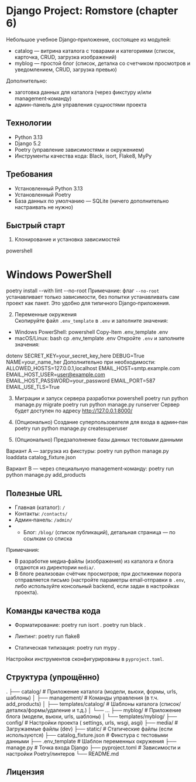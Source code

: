 # Django Project: Romstore (chapter 6)

Небольшое учебное Django‑приложение, состоящее из модулей:

- catalog — витрина каталога с товарами и категориями (список, карточка, CRUD, загрузка изображений)
- myblog — простой блог (список, деталка со счетчиком просмотров и уведомлением, CRUD, загрузка превью)

Дополнительно:

- заготовка данных для каталога (через фикстуру и/или management‑команду)
- админ-панель для управления сущностями проекта

## Технологии

- Python 3.13
- Django 5.2
- Poetry (управление зависимостями и окружением)
- Инструменты качества кода: Black, isort, Flake8, MyPy

## Требования

- Установленный Python 3.13
- Установленный Poetry
- База данных по умолчанию — SQLite (ничего дополнительно настраивать не нужно)

## Быстрый старт

1) Клонирование и установка зависимостей

powershell

# Windows PowerShell

poetry install --with lint --no-root
Примечание: флаг `--no-root` устанавливает только зависимости, без попытки устанавливать сам проект как пакет. Это
удобно для типичного Django‑приложения.

2) Переменные окружения  
   Скопируйте файл `.env_template` в `.env` и заполните значения:

- Windows PowerShell:
  powershell Copy-Item .env_template .env
- macOS/Linux:
  bash cp .env_template .env
  Откройте `.env` и заполните значения:

dotenv SECRET_KEY=your_secret_key_here DEBUG=True NAME=your_name_her
Дополнительно при необходимости:
ALLOWED_HOSTS=127.0.0.1,localhost
EMAIL_HOST=smtp.example.com
EMAIL_HOST_USER=user@example.com
EMAIL_HOST_PASSWORD=your_password
EMAIL_PORT=587
EMAIL_USE_TLS=True

3) Миграции и запуск сервера разработки
   powershell poetry run python manage.py migrate poetry run python manage.py runserver
   Сервер будет доступен по адресу http://127.0.0.1:8000/

4) (Опционально) Создание суперпользователя для входа в админ‑пан
   poetry run python manage.py createsuperuser

5) (Опционально) Предзаполнение базы данных тестовыми данными

Вариант A — загрузка из фикстуры:
poetry run python manage.py loaddata catalog_fixture.json

Вариант B — через специальную management‑команду:
poetry run python manage.py add_products

## Полезные URL

- Главная (каталог): `/`
- Контакты: `/contacts/`
- Админ‑панель: `/admin/`
-
    - Блог: `/blog/` (список публикаций), детальная страница — по ссылкам со списка

Примечания:

- В разработке медиа‑файлы (изображения) из каталога и блога отдаются из директории `media/`.
- В блоге реализован счётчик просмотров; при достижении порога отправляется письмо (настройте параметры email‑отправки в
  `.env`, либо используйте консольный backend, если задан в настройках проекта).

## Команды качества кода

- Форматирование:
  poetry run isort . poetry run black .

- Линтинг:
  poetry run flake8

- Статическая типизация:
  poetry run mypy .

Настройки инструментов сконфигурированы в `pyproject.toml`.

## Структура (упрощённо)

. ├── catalog/ # Приложение каталога (модели, вьюхи, формы, urls, шаблоны) │ ├── management/ # Команды управления (в
т.ч. add_products) │ ├── templates/catalog/ # Шаблоны каталога (список/деталка/формы/удаление и т.д.) │ └── ... ├──
myblog/ # Приложение блога (модели, вьюхи, urls, шаблоны) │ └── templates/myblog/ ├── config/ # Настройки проекта (
settings, urls, wsgi, asgi) ├── media/ # Загружаемые файлы (dev) ├── static/ # Статические файлы (если используются) ├──
catalog_fixture.json # Фикстура с тестовыми данными ├── .env_template # Шаблон переменных окружения ├── manage.py #
Точка входа Django ├── pyproject.toml # Зависимости и настройки Poetry/линтеров └── README.md

## Лицензия

